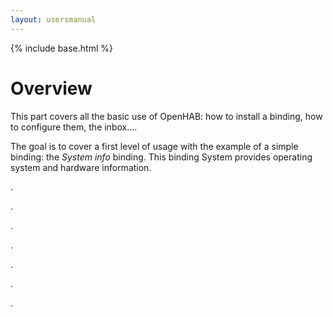 ```yaml
---
layout: usersmanual
---
```


{% include base.html %}

# Overview


This part covers all the basic use of OpenHAB: how to install a binding, how to configure them, the inbox....

The goal is to cover a first level of usage with the example of a simple binding: the _System info_ binding. This binding System provides operating system and hardware information.

.

.

.

.

.

.

.

